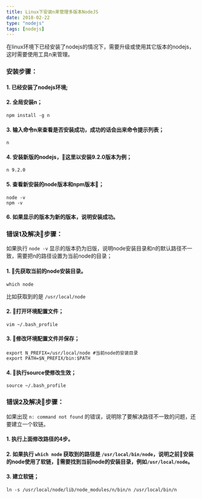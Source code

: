 ```yaml
---
title: Linux下安装n来管理多版本NodeJS
date: 2018-02-22
type: "nodejs"
tags: [nodejs]
---
```



在linux环境下已经安装了nodejs的情况下，需要升级或使用其它版本的nodejs，这时需要使用工具n来管理。


### 安装步骤：

#### 1. 已经安装了nodejs环境;


#### 2. 全局安装n；
```
npm install -g n
```
<!--more-->

#### 3. 输入命令n来查看是否安装成功，成功的话会出来命令提示列表；
```
n
```

#### 4. 安装新版的nodejs，这里以安装9.2.0版本为例；
```
n 9.2.0
```

#### 5. 查看新安装的node版本和npm版本；
```
node -v
npm -v
```

#### 6. 如果显示的版本为新的版本，说明安装成功。


### 错误1及解决步骤：

如果执行 `node -v` 显示的版本扔为旧版，说明node安装目录和n的默认路径不一致，需要把n的路径设置为当前node的目录；

#### 1. 先获取当前的node安装目录。
```
which node
```
比如获取到的是 `/usr/local/node`

#### 2. 打开环境配置文件；
```
vim ~/.bash_profile
```

#### 3. 修改环境配置文件并保存；
```
export N_PREFIX=/usr/local/node #当前node的安装目录
export PATH=$N_PREFIX/bin:$PATH
```

#### 4. 执行source使修改生效；
```
source ~/.bash_profile
```


### 错误2及解决步骤：
如果出现 `n: command not found` 的错误，说明除了要解决路径不一致的问题，还要建立一个软链。

#### 1. 执行上面修改路径的4步。

#### 2. 如果执行 `which node` 获取到的路径是 `/usr/local/bin/node`，说明之前安装的node使用了软链，需要找到当前node的安装目录，例如`/usr/local/node`。

#### 3. 建立软链；
```
ln -s /usr/local/node/lib/node_modules/n/bin/n /usr/local/bin/n
```
